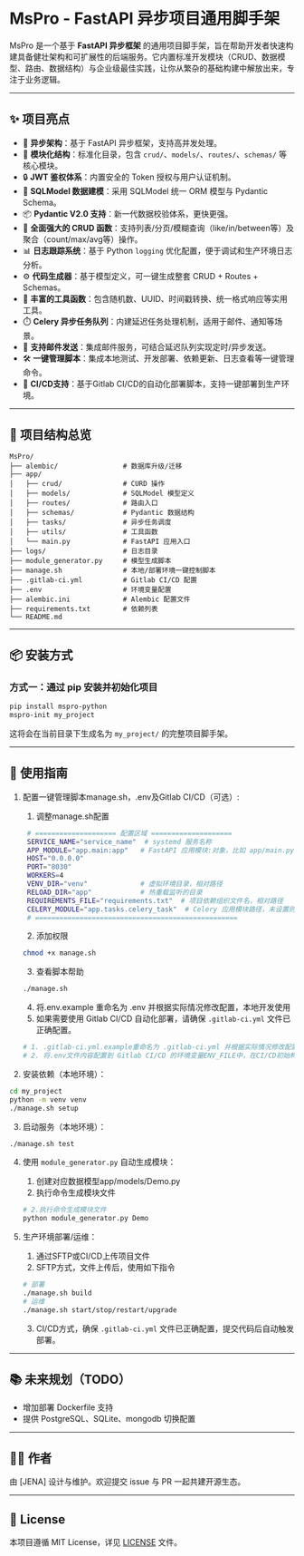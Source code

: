 # MsPro - FastAPI 异步项目通用脚手架

MsPro 是一个基于 **FastAPI 异步框架**
的通用项目脚手架，旨在帮助开发者快速构建具备健壮架构和可扩展性的后端服务。它内置标准开发模块（CRUD、数据模型、路由、数据结构）与企业级最佳实践，让你从繁杂的基础构建中解放出来，专注于业务逻辑。

---

## ✨ 项目亮点

- 🚀 **异步架构**：基于 FastAPI 异步框架，支持高并发处理。
- 🧱 **模块化结构**：标准化目录，包含 `crud/`、`models/`、`routes/`、`schemas/` 等核心模块。
- 🔒 **JWT 鉴权体系**：内置安全的 Token 授权与用户认证机制。
- 🧬 **SQLModel 数据建模**：采用 SQLModel 统一 ORM 模型与 Pydantic Schema。
- 📦 **Pydantic V2.0 支持**：新一代数据校验体系，更快更强。
- 🔄 **全面强大的 CRUD 函数**：支持列表/分页/模糊查询（like/in/between等）及聚合（count/max/avg等）操作。
- 📊 **日志跟踪系统**：基于 Python `logging` 优化配置，便于调试和生产环境日志分析。
- ⚙️ **代码生成器**：基于模型定义，可一键生成整套 CRUD + Routes + Schemas。
- 🧰 **丰富的工具函数**：包含随机数、UUID、时间戳转换、统一格式响应等实用工具。
- ⏱️ **Celery 异步任务队列**：内建延迟任务处理机制，适用于邮件、通知等场景。
- 📧 **支持邮件发送**：集成邮件服务，可结合延迟队列实现定时/异步发送。
- 🛠️ **一键管理脚本**：集成本地测试、开发部署、依赖更新、日志查看等一键管理命令。
- 📂 **CI/CD支持**：基于Gitlab CI/CD的自动化部署脚本，支持一键部署到生产环境。

---

## 📂 项目结构总览

```
MsPro/
├── alembic/                # 数据库升级/迁移
├── app/
│   ├── crud/               # CURD 操作
│   ├── models/             # SQLModel 模型定义
│   ├── routes/             # 路由入口
│   ├── schemas/            # Pydantic 数据结构
│   ├── tasks/              # 异步任务调度
│   ├── utils/              # 工具函数
│   └── main.py             # FastAPI 应用入口
├── logs/                   # 日志目录
├── module_generator.py     # 模型生成脚本
├── manage.sh               # 本地/部署环境一键控制脚本
├── .gitlab-ci.yml          # Gitlab CI/CD 配置
├── .env                    # 环境变量配置
├── alembic.ini             # Alembic 配置文件
├── requirements.txt        # 依赖列表
└── README.md
```

---

## 📦 安装方式

### 方式一：通过 pip 安装并初始化项目

```bash
pip install mspro-python
mspro-init my_project
```

这将会在当前目录下生成名为 `my_project/` 的完整项目脚手架。

---

## 🔧 使用指南

1. 配置一键管理脚本manage.sh，.env及Gitlab CI/CD（可选）:
   1. 调整manage.sh配置
   ```bash
    # ==================== 配置区域 ====================
    SERVICE_NAME="service_name"  # systemd 服务名称
    APP_MODULE="app.main:app"   # FastAPI 应用模块:对象，比如 app/main.py -> app
    HOST="0.0.0.0"
    PORT="8030"
    WORKERS=4
    VENV_DIR="venv"             # 虚拟环境目录，相对路径
    RELOAD_DIR="app"            # 热重载监听的目录
    REQUIREMENTS_FILE="requirements.txt"  # 项目依赖组织文件名，相对路径
    CELERY_MODULE="app.tasks.celery_task"  # Celery 应用模块路径，未设置则跳过 Celery 控制
    # ==================================================
    ```
    2. 添加权限
    ```bash
    chmod +x manage.sh
    ```
    3. 查看脚本帮助
    ```bash
    ./manage.sh
    ```
    4. 将.env.example 重命名为 .env 并根据实际情况修改配置，本地开发使用
    5. 如果需要使用 Gitlab CI/CD 自动化部署，请确保 `.gitlab-ci.yml` 文件已正确配置。
    ```bash
    # 1. .gitlab-ci.yml.example重命名为 .gitlab-ci.yml 并根据实际情况修改配置
    # 2. 将.env文件内容配置到 Gitlab CI/CD 的环境变量ENV_FILE中，在CI/CD初始构建时会动态生成，用于生产环境
    ```

2. 安装依赖（本地环境）：

```bash
cd my_project
python -m venv venv
./manage.sh setup
```

3. 启动服务（本地环境）：

```bash
./manage.sh test
```

4. 使用 `module_generator.py` 自动生成模块：
    1. 创建对应数据模型app/models/Demo.py
    2. 执行命令生成模块文件
    ```bash
    # 2.执行命令生成模块文件
    python module_generator.py Demo
    ```

5. 生产环境部署/运维：
    1. 通过SFTP或CI/CD上传项目文件
    2. SFTP方式，文件上传后，使用如下指令
    ```bash
    # 部署
    ./manage.sh build
    # 运维
    ./manage.sh start/stop/restart/upgrade
    ```
    3. CI/CD方式，确保 `.gitlab-ci.yml` 文件已正确配置，提交代码后自动触发部署。

---

## 📚 未来规划（TODO）

- 增加部署 Dockerfile 支持
- 提供 PostgreSQL、SQLite、mongodb 切换配置

---

## 🧑‍💻 作者

由 [JENA] 设计与维护。欢迎提交 issue 与 PR 一起共建开源生态。

---

## 📄 License

本项目遵循 MIT License，详见 [LICENSE](LICENSE) 文件。
